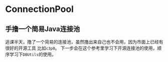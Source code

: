 # ConnectionPool
## 手撸一个简易Java连接池

逃课半天，撸了一个简易的连接池，虽然撸出来自己也不会用，因为市面上已经有很好的开源工具
比如`c3p0`。
下一步会在这个参考里学习下开源连接池的使用，顺序学习下`DBUtils`的使用。

